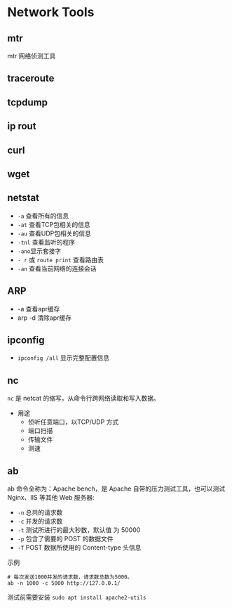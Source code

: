 <!--
 * @Author: JohnJeep
 * @Date: 2025-03-26 11:31:13
 * @LastEditors: JohnJeep
 * @LastEditTime: 2025-03-26 15:28:31
 * @Description: How to use network tools
 * Copyright (c) 2025 by John Jeep, All Rights Reserved. 
-->

# Network Tools


## mtr 

mtr 网络侦测工具


## traceroute 


## tcpdump


## ip rout


## curl


## wget


## netstat

- `-a` 查看所有的信息
- `-at`  查看TCP包相关的信息
- `-au`  查看UDP包相关的信息
- `-tnl` 查看监听的程序
- `-ano`显示套接字
- `- r` 或 `route print` 查看路由表
- `-an` 查看当前网络的连接会话


## ARP

- -a 查看apr缓存
- arp -d 清除apr缓存


## ipconfig

-  `ipconfig /all` 显示完整配置信息 


## nc

`nc` 是 netcat 的缩写，从命令行跨网络读取和写入数据。 
- 用途
  - 侦听任意端口，以TCP/UDP 方式
  - 端口扫描
  - 传输文件
  - 测速  


## ab

ab 命令全称为：Apache bench，是 Apache 自带的压力测试工具，也可以测试 Nginx、IIS 等其他 Web 服务器:

- `-n` 总共的请求数
- `-c` 并发的请求数
- `-t` 测试所进行的最大秒数，默认值 为 50000
- `-p` 包含了需要的 POST 的数据文件
- `-T` POST 数据所使用的 Content-type 头信息

示例
```shell
# 每次发送1000并发的请求数，请求数总数为5000。
ab -n 1000 -c 5000 http://127.0.0.1/ 
```

测试前需要安装 `sudo apt install apache2-utils`
